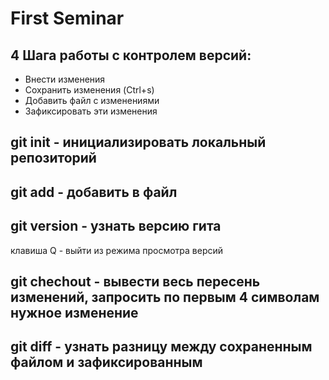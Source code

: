 # First Seminar
## 4 Шага работы с контролем версий:
* Внести изменения
* Сохранить изменения (Ctrl+s)
* Добавить файл с изменениями
* Зафиксировать эти изменения
## git init - инициализировать локальный репозиторий
## git add - добавить в файл
## git version - узнать версию гита
клавиша Q - выйти из режима просмотра версий
## git chechout - вывести весь пересень изменений, запросить по первым 4 символам нужное изменение
## git diff - узнать разницу между сохраненным файлом и зафиксированным